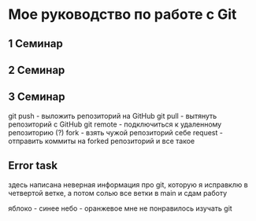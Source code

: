 # Мое руководство по работе с Git

## 1 Семинар



## 2 Семинар



## 3 Семинар

git push - выложить репозиторий на GitHub
git pull - вытянуть репозиторий с GitHub
git remote - подключиться к удаленному репозиторию (?)
fork - взять чужой репозиторий себе
request - отправить коммиты на forked репозиторий
и все такое


## Error task

здесь написана неверная информация про git, которую я исправклю в четвертой ветке, а потом солью все ветки в main и сдам работу

яблоко - синее
небо - оранжевое
мне не понравилось изучать git